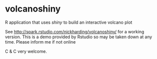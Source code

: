 volcanoshiny
============

R application that uses *shiny* to build an interactive volcano plot

See http://spark.rstudio.com/nickharding/volcanoshiny/ for a working version. This is a demo provided by Rstudio so may be taken down at any time. Please inform me if not online

C & C very welcome.
